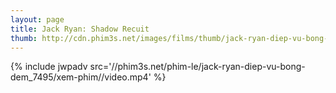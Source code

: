 ```yaml
---
layout: page
title: Jack Ryan: Shadow Recuit
thumb: http://cdn.phim3s.net/images/films/thumb/jack-ryan-diep-vu-bong-dem-jack-ryan-shadow-recuit-2014.jpg
---
```

{% include jwpadv src='//phim3s.net/phim-le/jack-ryan-diep-vu-bong-dem_7495/xem-phim//video.mp4' %}